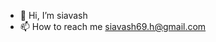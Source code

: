 - 👋 Hi, I’m siavash
- 📫 How to reach me siavash69.h@gmail.com

<!---
siavash69h/siavash69h is a ✨ special ✨ repository because its `README.md` (this file) appears on your GitHub profile.
You can click the Preview link to take a look at your changes.
--->
